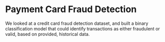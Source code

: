 # Payment Card Fraud Detection
We looked at a credit card fraud detection dataset, and built a binary classification model that could identify transactions as either fraudulent or valid, based on provided, historical data.
